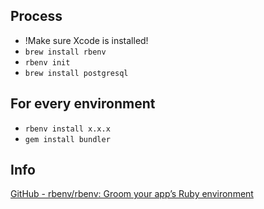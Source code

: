 ## Process

- !Make sure Xcode is installed!
- `brew install rbenv`
- `rbenv init`
- `brew install postgresql`

## For every environment

- `rbenv install x.x.x`
- `gem install bundler`

## Info

[GitHub - rbenv/rbenv: Groom your app’s Ruby environment](https://github.com/rbenv/rbenv)



